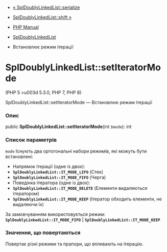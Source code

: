 - [«
SplDoublyLinkedList::serialize](spldoublylinkedlist.serialize.md)
- [SplDoublyLinkedList::shift »](spldoublylinkedlist.shift.md)

- [PHP Manual](index.md)
- [SplDoublyLinkedList](class.spldoublylinkedlist.md)
- Встановлює режим ітерації

# SplDoublyLinkedList::setIteratorMode

(PHP 5 \>u003d 5.3.0, PHP 7, PHP 8)

SplDoublyLinkedList::setIteratorMode — Встановлює режим ітерації

### Опис

public **SplDoublyLinkedList::setIteratorMode**(int `$mode`): int

### Список параметрів

`mode`
Існують два ортогональні набори режимів, які можуть бути
встановлені:

- Напрямок ітерації (одне із двох):
- **`SplDoublyLinkedList::IT_MODE_LIFO`** (Стек)
- **`SplDoublyLinkedList::IT_MODE_FIFO`** (Черга)
- Поведінка ітератора (одне із двох):
- **`SplDoublyLinkedList::IT_MODE_DELETE`** (Елементи видаляються
ітератором)
- **`SplDoublyLinkedList::IT_MODE_KEEP`** (Ітератор обходить
елементи, не видаляючи їх)

За замовчуванням використовується режим: **`SplDoublyLinkedList::IT_MODE_FIFO`**
\| **`SplDoublyLinkedList::IT_MODE_KEEP`**

### Значення, що повертаються

Повертає різні режими та прапори, що впливають на ітерацію.
